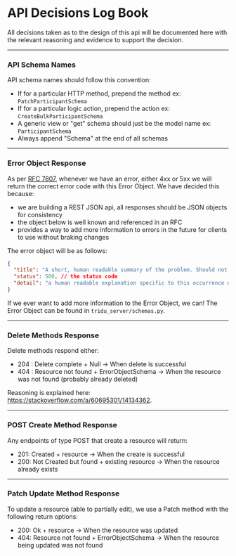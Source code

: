 # API Decisions Log Book
All decisions taken as to the design of this api will be
documented here with the relevant reasoning and evidence to support
the decision.

---

### API Schema Names
API schema names should follow this convention:
- If for a particular HTTP method, prepend the method ex: `PatchParticipantSchema`
- If for a particular logic action, prepend the action ex: `CreateBulkParticipantSchema`
- A generic view or "get" schema should just be the model name ex: `ParticipantSchema`
- Always append "Schema" at the end of all schemas

---
### Error Object Response
As per [RFC 7807](https://www.rfc-editor.org/rfc/rfc7807), whenever we have an error, either 4xx or 5xx
we will return the correct error code with this Error Object. We have decided this because:
- we are building a REST JSON api, all responses should be JSON objects for consistency
- the object below is well known and referenced in an RFC
- provides a way to add more information to errors in the future for clients to use without braking changes

The error object will be as follows:

```json
{
  "title": "A short, human readable summary of the problem. Should not change between different occurrences.",
  "status": 500, // the status code
  "detail": "a human readable explanation specific to this occurrence of the problem."
}
```

If we ever want to add more information to the Error Object, we can!
The Error Object can be found in `tridu_server/schemas.py`.

---
### Delete Methods Response

Delete methods respond either:
- 204 : Delete complete + Null -> When delete is successful
- 404 : Resource not found + ErrorObjectSchema -> When the resource was not found (probably already deleted)

Reasoning is explained here: https://stackoverflow.com/a/60695301/14134362.

---
### POST Create Method Response

Any endpoints of type POST that create a resource will return:
- 201: Created + resource -> When the create is successful
- 200: Not Created but found + existing resource -> When the resource already exists

---
### Patch Update Method Response

To update a resource (able to partially edit), we use a Patch method with
the following return options:
- 200: Ok + resource -> When the resource was updated
- 404: Resource not found + ErrorObjectSchema -> When the resource being updated was not found